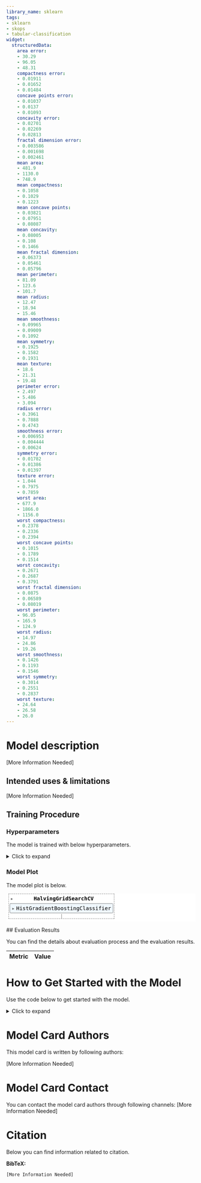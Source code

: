 ```yaml
---
library_name: sklearn
tags:
- sklearn
- skops
- tabular-classification
widget:
  structuredData:
    area error:
    - 30.29
    - 96.05
    - 48.31
    compactness error:
    - 0.01911
    - 0.01652
    - 0.01484
    concave points error:
    - 0.01037
    - 0.0137
    - 0.01093
    concavity error:
    - 0.02701
    - 0.02269
    - 0.02813
    fractal dimension error:
    - 0.003586
    - 0.001698
    - 0.002461
    mean area:
    - 481.9
    - 1130.0
    - 748.9
    mean compactness:
    - 0.1058
    - 0.1029
    - 0.1223
    mean concave points:
    - 0.03821
    - 0.07951
    - 0.08087
    mean concavity:
    - 0.08005
    - 0.108
    - 0.1466
    mean fractal dimension:
    - 0.06373
    - 0.05461
    - 0.05796
    mean perimeter:
    - 81.09
    - 123.6
    - 101.7
    mean radius:
    - 12.47
    - 18.94
    - 15.46
    mean smoothness:
    - 0.09965
    - 0.09009
    - 0.1092
    mean symmetry:
    - 0.1925
    - 0.1582
    - 0.1931
    mean texture:
    - 18.6
    - 21.31
    - 19.48
    perimeter error:
    - 2.497
    - 5.486
    - 3.094
    radius error:
    - 0.3961
    - 0.7888
    - 0.4743
    smoothness error:
    - 0.006953
    - 0.004444
    - 0.00624
    symmetry error:
    - 0.01782
    - 0.01386
    - 0.01397
    texture error:
    - 1.044
    - 0.7975
    - 0.7859
    worst area:
    - 677.9
    - 1866.0
    - 1156.0
    worst compactness:
    - 0.2378
    - 0.2336
    - 0.2394
    worst concave points:
    - 0.1015
    - 0.1789
    - 0.1514
    worst concavity:
    - 0.2671
    - 0.2687
    - 0.3791
    worst fractal dimension:
    - 0.0875
    - 0.06589
    - 0.08019
    worst perimeter:
    - 96.05
    - 165.9
    - 124.9
    worst radius:
    - 14.97
    - 24.86
    - 19.26
    worst smoothness:
    - 0.1426
    - 0.1193
    - 0.1546
    worst symmetry:
    - 0.3014
    - 0.2551
    - 0.2837
    worst texture:
    - 24.64
    - 26.58
    - 26.0
---
```


# Model description

[More Information Needed]

## Intended uses & limitations

[More Information Needed]

## Training Procedure

### Hyperparameters

The model is trained with below hyperparameters.

<details>
<summary> Click to expand </summary>

| Hyperparameter                  | Value                                                    |
|---------------------------------|----------------------------------------------------------|
| aggressive_elimination          | False                                                    |
| cv                              | 5                                                        |
| error_score                     | nan                                                      |
| estimator__categorical_features |                                                          |
| estimator__early_stopping       | auto                                                     |
| estimator__l2_regularization    | 0.0                                                      |
| estimator__learning_rate        | 0.1                                                      |
| estimator__loss                 | auto                                                     |
| estimator__max_bins             | 255                                                      |
| estimator__max_depth            |                                                          |
| estimator__max_iter             | 100                                                      |
| estimator__max_leaf_nodes       | 31                                                       |
| estimator__min_samples_leaf     | 20                                                       |
| estimator__monotonic_cst        |                                                          |
| estimator__n_iter_no_change     | 10                                                       |
| estimator__random_state         |                                                          |
| estimator__scoring              | loss                                                     |
| estimator__tol                  | 1e-07                                                    |
| estimator__validation_fraction  | 0.1                                                      |
| estimator__verbose              | 0                                                        |
| estimator__warm_start           | False                                                    |
| estimator                       | HistGradientBoostingClassifier()                         |
| factor                          | 3                                                        |
| max_resources                   | auto                                                     |
| min_resources                   | exhaust                                                  |
| n_jobs                          | -1                                                       |
| param_grid                      | {'max_leaf_nodes': [5, 10, 15], 'max_depth': [2, 5, 10]} |
| random_state                    | 42                                                       |
| refit                           | True                                                     |
| resource                        | n_samples                                                |
| return_train_score              | True                                                     |
| scoring                         |                                                          |
| verbose                         | 0                                                        |

</details>

### Model Plot

The model plot is below.

<style>#sk-3de79340-4ee5-4aee-9c89-b3b7696153ce {color: black;background-color: white;}#sk-3de79340-4ee5-4aee-9c89-b3b7696153ce pre{padding: 0;}#sk-3de79340-4ee5-4aee-9c89-b3b7696153ce div.sk-toggleable {background-color: white;}#sk-3de79340-4ee5-4aee-9c89-b3b7696153ce label.sk-toggleable__label {cursor: pointer;display: block;width: 100%;margin-bottom: 0;padding: 0.3em;box-sizing: border-box;text-align: center;}#sk-3de79340-4ee5-4aee-9c89-b3b7696153ce label.sk-toggleable__label-arrow:before {content: "▸";float: left;margin-right: 0.25em;color: #696969;}#sk-3de79340-4ee5-4aee-9c89-b3b7696153ce label.sk-toggleable__label-arrow:hover:before {color: black;}#sk-3de79340-4ee5-4aee-9c89-b3b7696153ce div.sk-estimator:hover label.sk-toggleable__label-arrow:before {color: black;}#sk-3de79340-4ee5-4aee-9c89-b3b7696153ce div.sk-toggleable__content {max-height: 0;max-width: 0;overflow: hidden;text-align: left;background-color: #f0f8ff;}#sk-3de79340-4ee5-4aee-9c89-b3b7696153ce div.sk-toggleable__content pre {margin: 0.2em;color: black;border-radius: 0.25em;background-color: #f0f8ff;}#sk-3de79340-4ee5-4aee-9c89-b3b7696153ce input.sk-toggleable__control:checked~div.sk-toggleable__content {max-height: 200px;max-width: 100%;overflow: auto;}#sk-3de79340-4ee5-4aee-9c89-b3b7696153ce input.sk-toggleable__control:checked~label.sk-toggleable__label-arrow:before {content: "▾";}#sk-3de79340-4ee5-4aee-9c89-b3b7696153ce div.sk-estimator input.sk-toggleable__control:checked~label.sk-toggleable__label {background-color: #d4ebff;}#sk-3de79340-4ee5-4aee-9c89-b3b7696153ce div.sk-label input.sk-toggleable__control:checked~label.sk-toggleable__label {background-color: #d4ebff;}#sk-3de79340-4ee5-4aee-9c89-b3b7696153ce input.sk-hidden--visually {border: 0;clip: rect(1px 1px 1px 1px);clip: rect(1px, 1px, 1px, 1px);height: 1px;margin: -1px;overflow: hidden;padding: 0;position: absolute;width: 1px;}#sk-3de79340-4ee5-4aee-9c89-b3b7696153ce div.sk-estimator {font-family: monospace;background-color: #f0f8ff;border: 1px dotted black;border-radius: 0.25em;box-sizing: border-box;margin-bottom: 0.5em;}#sk-3de79340-4ee5-4aee-9c89-b3b7696153ce div.sk-estimator:hover {background-color: #d4ebff;}#sk-3de79340-4ee5-4aee-9c89-b3b7696153ce div.sk-parallel-item::after {content: "";width: 100%;border-bottom: 1px solid gray;flex-grow: 1;}#sk-3de79340-4ee5-4aee-9c89-b3b7696153ce div.sk-label:hover label.sk-toggleable__label {background-color: #d4ebff;}#sk-3de79340-4ee5-4aee-9c89-b3b7696153ce div.sk-serial::before {content: "";position: absolute;border-left: 1px solid gray;box-sizing: border-box;top: 2em;bottom: 0;left: 50%;}#sk-3de79340-4ee5-4aee-9c89-b3b7696153ce div.sk-serial {display: flex;flex-direction: column;align-items: center;background-color: white;padding-right: 0.2em;padding-left: 0.2em;}#sk-3de79340-4ee5-4aee-9c89-b3b7696153ce div.sk-item {z-index: 1;}#sk-3de79340-4ee5-4aee-9c89-b3b7696153ce div.sk-parallel {display: flex;align-items: stretch;justify-content: center;background-color: white;}#sk-3de79340-4ee5-4aee-9c89-b3b7696153ce div.sk-parallel::before {content: "";position: absolute;border-left: 1px solid gray;box-sizing: border-box;top: 2em;bottom: 0;left: 50%;}#sk-3de79340-4ee5-4aee-9c89-b3b7696153ce div.sk-parallel-item {display: flex;flex-direction: column;position: relative;background-color: white;}#sk-3de79340-4ee5-4aee-9c89-b3b7696153ce div.sk-parallel-item:first-child::after {align-self: flex-end;width: 50%;}#sk-3de79340-4ee5-4aee-9c89-b3b7696153ce div.sk-parallel-item:last-child::after {align-self: flex-start;width: 50%;}#sk-3de79340-4ee5-4aee-9c89-b3b7696153ce div.sk-parallel-item:only-child::after {width: 0;}#sk-3de79340-4ee5-4aee-9c89-b3b7696153ce div.sk-dashed-wrapped {border: 1px dashed gray;margin: 0 0.4em 0.5em 0.4em;box-sizing: border-box;padding-bottom: 0.4em;background-color: white;position: relative;}#sk-3de79340-4ee5-4aee-9c89-b3b7696153ce div.sk-label label {font-family: monospace;font-weight: bold;background-color: white;display: inline-block;line-height: 1.2em;}#sk-3de79340-4ee5-4aee-9c89-b3b7696153ce div.sk-label-container {position: relative;z-index: 2;text-align: center;}#sk-3de79340-4ee5-4aee-9c89-b3b7696153ce div.sk-container {/* jupyter's `normalize.less` sets `[hidden] { display: none; }` but bootstrap.min.css set `[hidden] { display: none !important; }` so we also need the `!important` here to be able to override the default hidden behavior on the sphinx rendered scikit-learn.org. See: https://github.com/scikit-learn/scikit-learn/issues/21755 */display: inline-block !important;position: relative;}#sk-3de79340-4ee5-4aee-9c89-b3b7696153ce div.sk-text-repr-fallback {display: none;}</style><div id="sk-3de79340-4ee5-4aee-9c89-b3b7696153ce" class="sk-top-container"><div class="sk-text-repr-fallback"><pre>HalvingGridSearchCV(estimator=HistGradientBoostingClassifier(), n_jobs=-1,param_grid={&#x27;max_depth&#x27;: [2, 5, 10],&#x27;max_leaf_nodes&#x27;: [5, 10, 15]},random_state=42)</pre><b>Please rerun this cell to show the HTML repr or trust the notebook.</b></div><div class="sk-container" hidden><div class="sk-item sk-dashed-wrapped"><div class="sk-label-container"><div class="sk-label sk-toggleable"><input class="sk-toggleable__control sk-hidden--visually" id="474afc8c-e67d-430c-9432-eedced794614" type="checkbox" ><label for="474afc8c-e67d-430c-9432-eedced794614" class="sk-toggleable__label sk-toggleable__label-arrow">HalvingGridSearchCV</label><div class="sk-toggleable__content"><pre>HalvingGridSearchCV(estimator=HistGradientBoostingClassifier(), n_jobs=-1,param_grid={&#x27;max_depth&#x27;: [2, 5, 10],&#x27;max_leaf_nodes&#x27;: [5, 10, 15]},random_state=42)</pre></div></div></div><div class="sk-parallel"><div class="sk-parallel-item"><div class="sk-item"><div class="sk-serial"><div class="sk-item"><div class="sk-estimator sk-toggleable"><input class="sk-toggleable__control sk-hidden--visually" id="cf1d66b1-cfe8-40b1-b6e9-7a62640add17" type="checkbox" ><label for="cf1d66b1-cfe8-40b1-b6e9-7a62640add17" class="sk-toggleable__label sk-toggleable__label-arrow">HistGradientBoostingClassifier</label><div class="sk-toggleable__content"><pre>HistGradientBoostingClassifier()</pre></div></div></div></div></div></div></div></div></div></div>

## Evaluation Results

You can find the details about evaluation process and the evaluation results.



| Metric   | Value   |
|----------|---------|

# How to Get Started with the Model

Use the code below to get started with the model.

<details>
<summary> Click to expand </summary>

```python
[More Information Needed]
```

</details>




# Model Card Authors

This model card is written by following authors:

[More Information Needed]

# Model Card Contact

You can contact the model card authors through following channels:
[More Information Needed]

# Citation

Below you can find information related to citation.

**BibTeX:**
```
[More Information Needed]
```